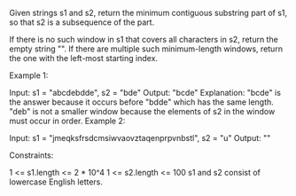 Given strings s1 and s2, return the minimum contiguous substring part of s1, so that s2 is a subsequence of the part.

If there is no such window in s1 that covers all characters in s2, return the empty string "". If there are multiple such minimum-length windows, return the one with the left-most starting index.

 

Example 1:

Input: s1 = "abcdebdde", s2 = "bde"
Output: "bcde"
Explanation: 
"bcde" is the answer because it occurs before "bdde" which has the same length.
"deb" is not a smaller window because the elements of s2 in the window must occur in order.
Example 2:

Input: s1 = "jmeqksfrsdcmsiwvaovztaqenprpvnbstl", s2 = "u"
Output: ""
 

Constraints:

1 <= s1.length <= 2 * 10^4
1 <= s2.length <= 100
s1 and s2 consist of lowercase English letters.

